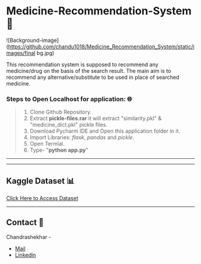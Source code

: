 # Medicine-Recommendation-System 💊

![Background-image](https://github.com/chandu1018/Medicine_Recommendation_System/static/images/final bg.jpg)


This recommendation system is supposed to recommend any medicine/drug on the basis of the search result.
The main aim is to recommend any alternative/substitute to be used in place of searched medicine.

### Steps to Open Localhost for application: 🌐
> 1. Clone Github Repository.
> 1. Extract **pickle-files.rar** it will extract "similarity.pkl" & "medicine_dict.pkl" pickle files.
> 1. Download Pycharm IDE and Open this application folder in it.  
> 1. Import Libraries: *flask*, *pandas* and *pickle*.
> 1. Open Termial.
> 1. Type- "**python app.py**"

>  

---



---

## Kaggle Dataset 📊
[Click Here to Access Dataset](https://www.kaggle.com/code/mpwolke/medicine-recommendation/data "Kaggle Site")

---
## Contact 📝
Chandrashekhar - 
* [Mail](mailto:kshirsagarchandu18@gmail.com "kshirsagarchandu18@gmail.com")
* [Linkedin](https://www.linkedin.com/in/chandrashekhar-kshirsagar-aa2a60221/ "Linkedin")

